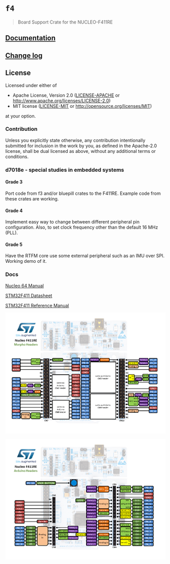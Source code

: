 # `f4`

> Board Support Crate for the NUCLEO-F411RE

[NUCLEO-F411RE]: http://www.st.com/en/evaluation-tools/nucleo-f411re.html

## [Documentation](https://docs.rs/f3)

## [Change log](CHANGELOG.md)

## License

Licensed under either of

- Apache License, Version 2.0 ([LICENSE-APACHE](LICENSE-APACHE) or
  http://www.apache.org/licenses/LICENSE-2.0)
- MIT license ([LICENSE-MIT](LICENSE-MIT) or http://opensource.org/licenses/MIT)

at your option.

### Contribution

Unless you explicitly state otherwise, any contribution intentionally submitted
for inclusion in the work by you, as defined in the Apache-2.0 license, shall be
dual licensed as above, without any additional terms or conditions.

### d7018e - special studies in embedded systems

#### Grade 3
Port code from f3 and/or bluepill crates to the F411RE. Example code from these crates are working.

#### Grade 4
Implement easy way to change between different peripheral pin configuration. Also, to set clock frequency other than the default 16 MHz (PLL).

#### Grade 5
Have the RTFM core use some external peripheral such as an IMU over SPI. Working demo of it.

### Docs
[Nucleo 64 Manual](docs/Nucleo-64-User-manual.pdf)

[STM32F411 Datasheet](docs/STM32F411_Datasheet.pdf)

[STM32F411 Reference Manual](docs/STM32F411_Reference_Manual.pdf)

![Nucleo F411RE morpho pins](docs/Nucleo_f411re_morpho.png)

![Nucleo F411RE pins](docs/Nucleo_f411re.png)
